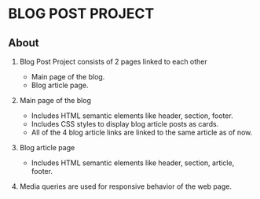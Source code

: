 # BLOG POST PROJECT

## About

1. Blog Post Project consists of 2 pages linked to each other
	- Main page of the blog.
	- Blog article page.

2. Main page of the blog 
	- Includes HTML semantic elements like header, section, footer.
	- Includes CSS styles to display blog article posts as cards.
	- All of the 4 blog article links are linked to the same article as of now.

3. Blog article page
	- Includes HTML semantic elements like header, section, article, footer.

4. Media queries are used for responsive behavior of the web page.


